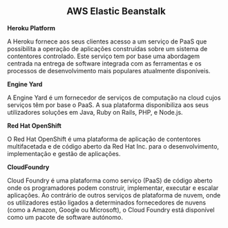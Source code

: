 <h2 align="center"> AWS Elastic Beanstalk </h2>


<b>Heroku Platform</b> 

A Heroku fornece aos seus clientes acesso a um serviço de PaaS que possibilita a operação de aplicações construídas sobre um sistema de contentores controlado. Este 
serviço tem por base uma abordagem centrada na entrega de software integrada com as ferramentas e os processos de desenvolvimento mais populares atualmente disponíveis. 

<b>Engine Yard</b> 
 
A Engine Yard é um fornecedor de serviços de computação na cloud cujos serviços têm por base o PaaS. A sua plataforma disponibiliza aos seus utilizadores soluções em 
Java, Ruby on Rails, PHP, e Node.js. 


<b> Red Hat OpenShift </b> 

O Red Hat OpenShift é uma plataforma de aplicação de contentores multifacetada e de código aberto da Red Hat Inc. para o desenvolvimento, implementação e gestão de 
aplicações. 


<b>CloudFoundry </b> 

Cloud Foundry é uma plataforma como serviço (PaaS) de código aberto onde os programadores podem construir, implementar, executar e escalar aplicações. Ao contrário de
outros serviços de plataforma de nuvem, onde os utilizadores estão ligados a determinados fornecedores de nuvens (como a Amazon, Google ou Microsoft), o Cloud Foundry
está disponível como um pacote de software autónomo. 


 
